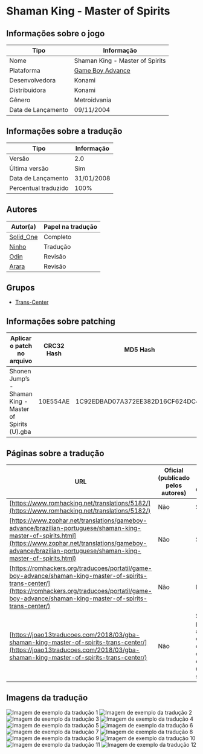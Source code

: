 # Shaman King - Master of Spirits

## Informações sobre o jogo

| Tipo | Informação |
| ----------- | ----------- |
| Nome | Shaman King \- Master of Spirits |
| Plataforma | [Game Boy Advance](../) |
| Desenvolvedora | Konami |
| Distribuidora | Konami |
| Gênero | Metroidvania |
| Data de Lançamento | 09/11/2004 |

## Informações sobre a tradução

| Tipo | Informação |
| ----------- | ----------- |
| Versão | 2\.0 |
| Última versão | Sim |
| Data de Lançamento | 31/01/2008 |
| Percentual traduzido | 100% |

## Autores

| Autor(a) | Papel na tradução |
| ----------- | ----------- |
| [Solid\_One](../../../autores/solid_one/) | Completo |
| [Ninho](../../../autores/ninho/) | Tradução |
| [Odin](../../../autores/odin/) | Revisão |
| [Arara](../../../autores/arara/) | Revisão |

## Grupos

* [Trans\-Center](../../../grupos/trans-center/)

## Informações sobre patching

| Aplicar o patch no arquivo | CRC32 Hash | MD5 Hash |
| ----------- | ----------- | ----------- |
| Shonen Jump’s \- Shaman King \- Master of Spirits \(U\)\.gba | 10E554AE | 1C92EDBAD07A372EE382D16CF624DC4B |

## Páginas sobre a tradução

| URL | Oficial (publicado pelos autores) | Possuí link de download |
| ----------- | ----------- | ----------- |
| [https://www.romhacking.net/translations/5182/](https://www.romhacking.net/translations/5182/) | Não | Sim |
| [https://www.zophar.net/translations/gameboy-advance/brazilian-portuguese/shaman-king-master-of-spirits.html](https://www.zophar.net/translations/gameboy-advance/brazilian-portuguese/shaman-king-master-of-spirits.html) | Não | Sim |
| [https://romhackers.org/traducoes/portatil/game-boy-advance/shaman-king-master-of-spirits-trans-center/](https://romhackers.org/traducoes/portatil/game-boy-advance/shaman-king-master-of-spirits-trans-center/) | Não | Não |
| [https://joao13traducoes.com/2018/03/gba-shaman-king-master-of-spirits-trans-center/](https://joao13traducoes.com/2018/03/gba-shaman-king-master-of-spirits-trans-center/) | Não | Sim, porém o arquivo ou página de download exige uma senha |

## Imagens da tradução

![Imagem de exemplo da tradução 1](1.png)
![Imagem de exemplo da tradução 2](10.png)
![Imagem de exemplo da tradução 3](11.png)
![Imagem de exemplo da tradução 4](12.png)
![Imagem de exemplo da tradução 5](2.png)
![Imagem de exemplo da tradução 6](3.png)
![Imagem de exemplo da tradução 7](4.png)
![Imagem de exemplo da tradução 8](5.png)
![Imagem de exemplo da tradução 9](6.png)
![Imagem de exemplo da tradução 10](7.png)
![Imagem de exemplo da tradução 11](8.png)
![Imagem de exemplo da tradução 12](9.png)
